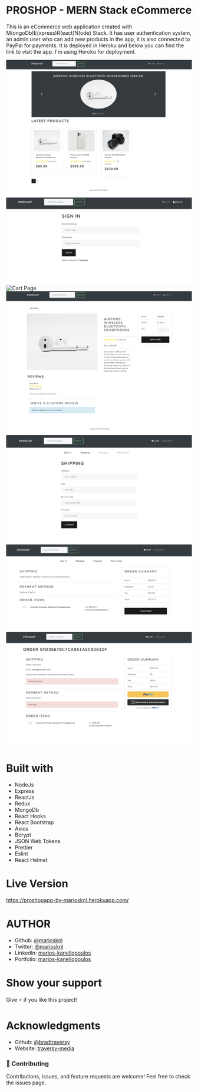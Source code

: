 # PROSHOP - MERN Stack eCommerce

This is an eCommerce web application created with M(ongoDb)E(xpress)R(eact)N(ode) Stack. It has user authentication system, an admin user who can add new products in the app, it is also connected to PayPal for payments. It is deployed in Heroku and below you can find the link to visit the app. I'm using Heroku for deployment.

![Landing Page](frontend/src/assets/homepage.png)
![Sign In Page](frontend/src/assets/signin.png)
![Cart Page](src/assets/cart.png)
![Product Page](frontend/src/assets/product.png)
![Place Order Page](frontend/src/assets/shipping.png)
![Shipping Details Page](frontend/src/assets/placeOrder.png)
![Payment Page](frontend/src/assets/paymentPage.png)

# Built with

- NodeJs
- Express
- ReactJs
- Redux
- MongoDb
- React Hooks
- React Bootstrap
- Axios
- Bcrypt
- JSON Web Tokens
- Prettier
- Eslint
- React Helmet

# Live Version

https://proshopapp-by-mariosknl.herokuapp.com/

# AUTHOR

- Github: [@mariosknl](https://github.com/mariosknl)
- Twitter: [@mariosknl](https://twitter.com/MariosKnl)
- Linkedln: [marios-kanellopoulos](https://www.linkedin.com/in/marios-kanellopoulos)
- Portfolio: [marios-kanellopoulos](https://marioskanellopoulos.com/)

# Show your support

Give ⭐️ if you like this project!

# Acknowledgments

- Github: [@bradtraversy](https://github.com/bradtraversy)
- Website: [traversy-media](http://traversymedia.com/)

### 🤝 Contributing

Contributions, issues, and feature requests are welcome!
Feel free to check the issues page.
